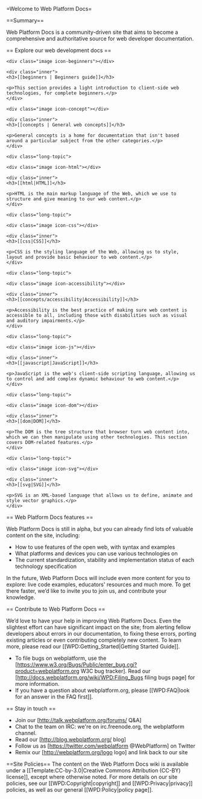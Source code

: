 =Welcome to Web Platform Docs=

==Summary==

Web Platform Docs is a community-driven site that aims to become a comprehensive and authoritative source for web developer documentation.

== Explore our web development docs ==

<div class="topic-container">

  <div class="long-topic">
  
    <div class="image icon-beginners"></div>
    
    <div class="inner">
    <h3>[[beginners | Beginners guide]]</h3>
    
    <p>This section provides a light introduction to client-side web technologies, for complete beginners.</p>
    </div>
  
  </div>
  
  <div class="long-topic">
  
    <div class="image icon-concept"></div>
    
    <div class="inner">
    <h3>[[concepts | General web concepts]]</h3>
    
    <p>General concepts is a home for documentation that isn't based around a particular subject from the other categories.</p>
    </div>
  
  </div>
 
    <div class="long-topic">
  
    <div class="image icon-html"></div>
    
    <div class="inner">
    <h3>[[html|HTML]]</h3>
    
    <p>HTML is the main markup language of the Web, which we use to structure and give meaning to our web content.</p>
    </div>
  
  </div>

  
    <div class="long-topic">
  
    <div class="image icon-css"></div>
    
    <div class="inner">
    <h3>[[css|CSS]]</h3>
    
    <p>CSS is the styling language of the Web, allowing us to style, layout and provide basic behaviour to web content.</p>
    </div>
  
  </div>

  
    <div class="long-topic">
  
    <div class="image icon-accessibility"></div>
    
    <div class="inner">
    <h3>[[concepts/accessibility|Accessibility]]</h3>
    
    <p>Accessibility is the best practice of making sure web content is accessible to all, including those with disabilities such as visual and auditory impairments.</p>
    </div>
  
  </div>

  
    <div class="long-topic">
  
    <div class="image icon-js"></div>
    
    <div class="inner">
    <h3>[[javascript|JavaScript]]</h3>
    
    <p>JavaScript is the web's client-side scripting language, allowing us to control and add complex dynamic behaviour to web content.</p>
    </div>
  
  </div>

  
    <div class="long-topic">
  
    <div class="image icon-dom"></div>
    
    <div class="inner">
    <h3>[[dom|DOM]]</h3>
    
    <p>The DOM is the tree structure that browser turn web content into, which we can then manipulate using other technologies. This section covers DOM-related features.</p>
    </div>
  
  </div>

  
    <div class="long-topic">
  
    <div class="image icon-svg"></div>
    
    <div class="inner">
    <h3>[[svg|SVG]]</h3>
    
    <p>SVG is an XML-based language that allows us to define, animate and style vector graphics.</p>
    </div>
  
  </div>

</div>
<div class="clearfixboth"></div>



== Web Platform Docs features ==

Web Platform Docs is still in alpha, but you can already find lots of valuable content on the site, including:

* How to use features of the open web, with syntax and examples
* What platforms and devices you can use various technologies on
* The current standardization, stability and implementation status of each technology specification

In the future, Web Platform Docs will include even more content for you to explore: live code examples, educators' resources and much more. To get there faster, we’d like to invite you to join us, and contribute your knowledge.

== Contribute to Web Platform Docs ==

We’d love to have your help in improving Web Platform Docs. Even the slightest effort can have significant impact on the site; from alerting fellow developers about errors in our documentation, to fixing these errors, porting existing articles or even contributing completely new content. To learn more, please read our [[WPD:Getting_Started|Getting Started Guide]].

* To file bugs on webplatform, use the [https://www.w3.org/Bugs/Public/enter_bug.cgi?product=webplatform.org W3C bug tracker]. Read our [http://docs.webplatform.org/wiki/WPD:Filing_Bugs filing bugs page] for more information.
* If you have a question about webplatform.org, please [[WPD:FAQ|look for an answer in the FAQ first]].

== Stay in touch ==

* Join our [http://talk.webplatform.org/forums/ Q&A]
* Chat to the team on IRC: we're on irc.freenode.org, the webplatform channel.
* Read our [http://blog.webplatform.org/ blog]
* Follow us as [https://twitter.com/webplatform @WebPlatform] on Twitter
* Remix our [http://webplatform.org/logo logo] and link back to our site

==Site Policies==
The content on the Web Platform Docs wiki is available under a [[Template:CC-by-3.0|Creative Commons Attribution (CC-BY) license]], except where otherwise noted. For more details on our site policies, see our [[WPD:Copyright|copyright]] and  [[WPD:Privacy|privacy]] policies, as well as our general [[WPD:Policy|policy page]].